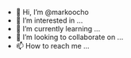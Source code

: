 - 👋 Hi, I’m @markoocho
- 👀 I’m interested in ...
- 🌱 I’m currently learning ...
- 💞️ I’m looking to collaborate on ...
- 📫 How to reach me ...

<!---
markoocho/markoocho is a ✨ special ✨ repository because its `README.md` (this file) appears on your GitHub profile.
You can click the Preview link to take a look at your changes.
--->
